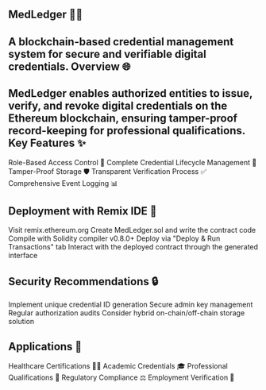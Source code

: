 MedLedger 🏥🔗
---------
A blockchain-based credential management system for secure and verifiable digital credentials.
Overview 🌐
---------
MedLedger enables authorized entities to issue, verify, and revoke digital credentials on the Ethereum blockchain, ensuring tamper-proof record-keeping for professional qualifications.
Key Features ✨
-------------------
Role-Based Access Control 🔑
Complete Credential Lifecycle Management 📝
Tamper-Proof Storage 🛡️
Transparent Verification Process ✅
Comprehensive Event Logging 📊

Deployment with Remix IDE 🚀
-------------
Visit remix.ethereum.org
Create MedLedger.sol and write the contract code
Compile with Solidity compiler v0.8.0+
Deploy via "Deploy & Run Transactions" tab
Interact with the deployed contract through the generated interface

Security Recommendations 🔒
----------
Implement unique credential ID generation
Secure admin key management
Regular authorization audits
Consider hybrid on-chain/off-chain storage solution

Applications 💼
-------------
Healthcare Certifications 👨‍⚕️
Academic Credentials 🎓
Professional Qualifications 📜
Regulatory Compliance ⚖️
Employment Verification 💼
